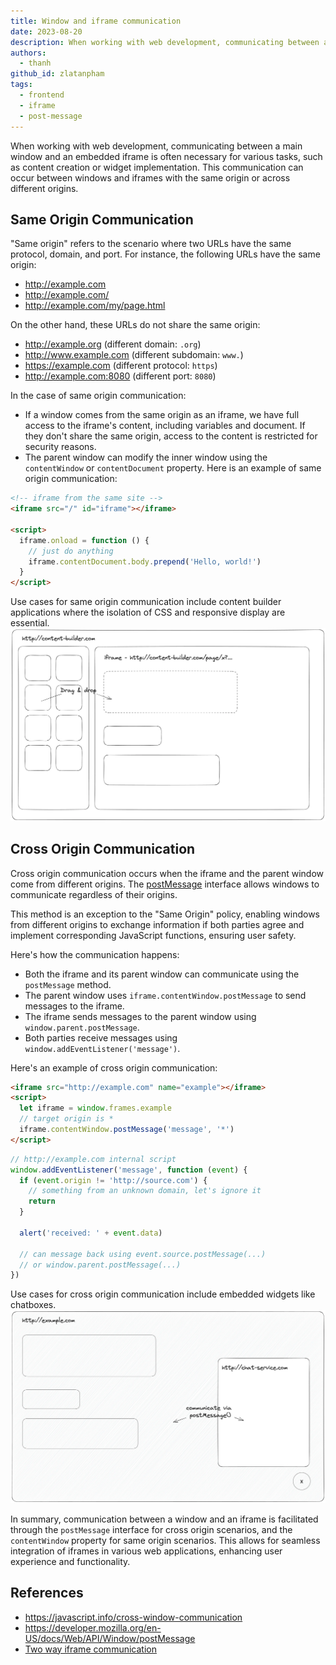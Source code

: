 ```yaml
---
title: Window and iframe communication
date: 2023-08-20
description: When working with web development, communicating between a main window and an embedded iframe is often necessary for various tasks, such as content creation or widget implementation. This communication can occur between windows and iframes with the same origin or across different origins.
authors:
  - thanh
github_id: zlatanpham
tags:
  - frontend
  - iframe
  - post-message
---
```


When working with web development, communicating between a main window and an embedded iframe is often necessary for various tasks, such as content creation or widget implementation. This communication can occur between windows and iframes with the same origin or across different origins.

## Same Origin Communication

"Same origin" refers to the scenario where two URLs have the same protocol, domain, and port. For instance, the following URLs have the same origin:

- http://example.com
- http://example.com/
- http://example.com/my/page.html

On the other hand, these URLs do not share the same origin:

- http://example.org (different domain: `.org`)
- http://www.example.com (different subdomain: `www.`)
- https://example.com (different protocol: `https`)
- http://example.com:8080 (different port: `8080`)

In the case of same origin communication:

- If a window comes from the same origin as an iframe, we have full access to the iframe's content, including variables and document. If they don't share the same origin, access to the content is restricted for security reasons.
- The parent window can modify the inner window using the `contentWindow` or `contentDocument` property. Here is an example of same origin communication:

```html
<!-- iframe from the same site -->
<iframe src="/" id="iframe"></iframe>

<script>
  iframe.onload = function () {
    // just do anything
    iframe.contentDocument.body.prepend('Hello, world!')
  }
</script>
```

Use cases for same origin communication include content builder applications where the isolation of CSS and responsive display are essential. ![](assets/window-and-iframe-communication_iframe-window-content-builder.webp)

## Cross Origin Communication

Cross origin communication occurs when the iframe and the parent window come from different origins. The [postMessage](https://developer.mozilla.org/en-US/docs/Web/API/Window/postMessage) interface allows windows to communicate regardless of their origins.

This method is an exception to the "Same Origin" policy, enabling windows from different origins to exchange information if both parties agree and implement corresponding JavaScript functions, ensuring user safety.

Here's how the communication happens:

- Both the iframe and its parent window can communicate using the `postMessage` method.
- The parent window uses `iframe.contentWindow.postMessage` to send messages to the iframe.
- The iframe sends messages to the parent window using `window.parent.postMessage`.
- Both parties receive messages using `window.addEventListener('message')`.

Here's an example of cross origin communication:

```html
<iframe src="http://example.com" name="example"></iframe>
<script>
  let iframe = window.frames.example
  // target origin is *
  iframe.contentWindow.postMessage('message', '*')
</script>
```

```js
// http://example.com internal script
window.addEventListener('message', function (event) {
  if (event.origin != 'http://source.com') {
    // something from an unknown domain, let's ignore it
    return
  }

  alert('received: ' + event.data)

  // can message back using event.source.postMessage(...)
  // or window.parent.postMessage(...)
})
```

Use cases for cross origin communication include embedded widgets like chatboxes. ![](assets/window-and-iframe-communication_window-iframe-chatbox.webp)

In summary, communication between a window and an iframe is facilitated through the `postMessage` interface for cross origin scenarios, and the `contentWindow` property for same origin scenarios. This allows for seamless integration of iframes in various web applications, enhancing user experience and functionality.

## References

- https://javascript.info/cross-window-communication
- https://developer.mozilla.org/en-US/docs/Web/API/Window/postMessage
- [Two way iframe communication](https://gist.github.com/pbojinov/8965299)

